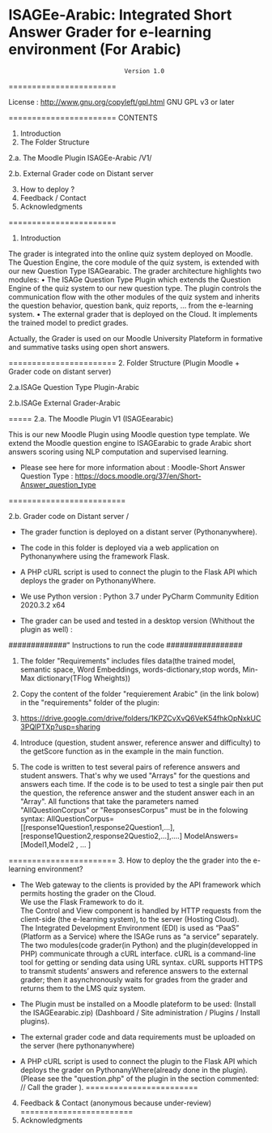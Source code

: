 # ISAGEe-Arabic: Integrated Short Answer Grader for e-learning environment (For Arabic)
 
  
                                    Version 1.0
                                    
=======================        

License : http://www.gnu.org/copyleft/gpl.html GNU GPL v3 or later

=======================
CONTENTS
1. Introduction
2. The Folder Structure

2.a. The Moodle Plugin ISAGEe-Arabic  /V1/

2.b. External Grader code on Distant server

3. How to deploy ?
4. Feedback / Contact
5. Acknowledgments

=======================
1. Introduction

The grader is integrated into the online quiz system deployed on Moodle. 
The Question Engine, the core module of the quiz system, is extended with our new Question Type ISAGearabic. 
The grader architecture highlights two modules: 
• The ISAGe Question Type Plugin which extends the Question Engine of the quiz system to our new question type. 
The plugin controls the communication flow with the other modules of the quiz system and inherits the question behavior, question bank, quiz reports, … from the e-learning system. 
• The external grader that is deployed on the Cloud. It implements the trained model to predict grades.
  
Actually, the Grader is used on our Moodle University Plateform in formative and summative tasks using open short answers. 
 
=======================
2. Folder Structure (Plugin Moodle + Grader code on distant server)

 2.a.ISAGe Question Type Plugin-Arabic
 
 2.b.ISAGe External Grader-Arabic

=====
2.a. The Moodle Plugin  V1 (ISAGEearabic) 

This is our new Moodle Plugin using  Moodle question type template. We extend  the Moodle question engine to ISAGEarabic to grade Arabic short answers scoring using NLP computation and supervised learning.  

* Please see here for more information about : Moodle-Short Answer Question Type :
https://docs.moodle.org/37/en/Short-Answer_question_type

=========================

2.b. Grader code on Distant server /

- The grader function is deployed on a distant server (Pythonanywhere).   
- The code in this folder  is deployed via a web application on Pythonanywhere using the framework Flask.
- A PHP cURL script is used to connect the plugin to the Flask API which deploys the grader on PythonanyWhere. 
- We use Python version : Python 3.7 under PyCharm Community Edition 2020.3.2 x64

- The grader can be used and tested in a desktop version (Whithout the plugin as well) : 

#############" Instructions to run the code  #################

1. The folder "Requirements" includes files data(the trained model, semantic space, Word Embeddings, words-dictionary,stop words, Min-Max dictionary(TFlog Wheights))

2. Copy the content of the folder "requierement Arabic" (in the link bolow) in the "requirements" folder of the plugin:
3. https://drive.google.com/drive/folders/1KPZCvXvQ6VeK54fhkOpNxkUC3PQlPTXp?usp=sharing

4. Introduce (question, student answer, reference answer and difficulty) to the getScore function as in the example in the main function. 

5. The code is written to test several pairs of reference answers and student answers. 
That's why we used "Arrays" for the questions and answers each time.
If the code is to be used to test a single pair then put the question, the reference answer and the student answer each in an "Array".
All functions that take the parameters named "AllQuestionCorpus" or "ResponsesCorpus" must be in the folowing syntax:
AllQuestionCorpus=[[response1Question1,response2Question1,...],[response1Question2,response2Questio2,...],....]
ModelAnswers=[Model1,Model2 , ... ]

=======================
3. How to deploy the the grader into the e-learning environment?

- The Web gateway to the clients is provided by the API framework which permits hosting the grader on the Cloud.  
  We use the Flask Framework to do it.  
  The Control and View component is handled by HTTP requests from the client-side (the e-learning system), to the server (Hosting Cloud).   
  The Integrated Development Environment (EDI) is used as “PaaS” (Platform as a Service) where the ISAGe runs as “a service” separately. 
  The two modules(code grader(in Python) and the plugin(developped in PHP) communicate through a cURL interface.
  cURL is a command-line tool for getting or sending data using URL syntax. 
  cURL supports HTTPS to transmit students’ answers and reference answers to the external grader; 
  then it asynchronously waits for grades from the grader and returns them to the LMS quiz system.

- The Plugin must be installed on a Moodle plateform  to be used:
(Install the ISAGEearabic.zip)
  (Dashboard / Site administration / Plugins / Install plugins). 
  
 - The external grader code and data requirements must be uploaded on the server (here pythonanywhere)

- A PHP cURL script is used to connect the plugin to the Flask API which deploys the grader on PythonanyWhere(already done in the plugin).
(Please see the "question.php" of the plugin in the section commented: // Call the grader ).
========================

4. Feedback & Contact (anonymous because under-review)
========================
6. Acknowledgments 
 
